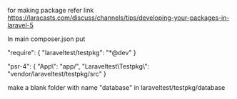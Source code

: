 for making package refer link
https://laracasts.com/discuss/channels/tips/developing-your-packages-in-laravel-5



In main composer.json put 

"require": 
  {
    "laraveltest/testpkg": "*@dev"
  }
  
  "psr-4": 
  {
    "App\\": "app/",
    "Laraveltest\\Testpkg\\": "vendor/laraveltest/testpkg/src"
  }
  
 make a blank folder with name "database" in laraveltest/testpkg/database
